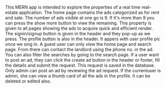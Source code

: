 This MERN app is intended to explore the properties of a real time real-estate application. The home page contains the ads categorized as for rent and sale. 
The number of ads visible at one go is 9. If it's more than 9 you can press the show more button to viwe the remaining. This property is given to all pages showing the ads to acquire quick and efficient render.
The signin/signup button is given in the header and they pop-up as we press. The profile button is also in the header. It appers with user profile pic once we sing in.
A guest user can only view the home page and search page. From there can contact the landlord using the phone no. in the ad. You can also filter the searches by going to the search page.
If a user want to post an ad, they can click the create ad button in the header or footer, fill the details and submit the request. This request is saved in the database.
Only admin can post an ad by reviewing the ad request. If the currentuser is admin, she can view a thumb card of all the ads in the profile. It can be deleted or edited also.
